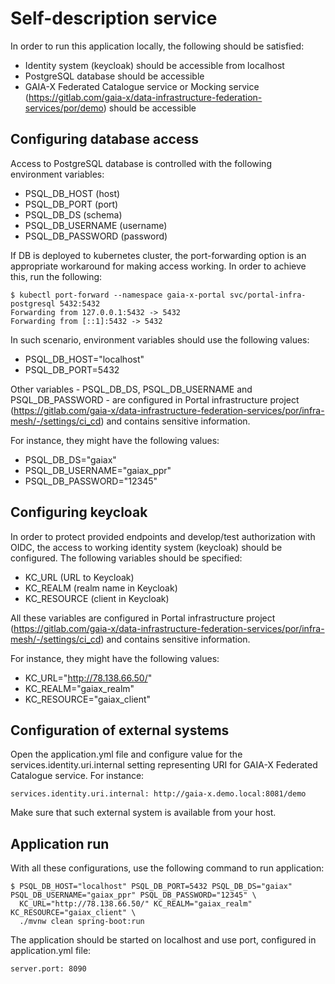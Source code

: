 # Self-description service
In order to run this application locally, the following should be satisfied:
- Identity system (keycloak) should be accessible from localhost
- PostgreSQL database should be accessible
- GAIA-X Federated Catalogue service or Mocking service (https://gitlab.com/gaia-x/data-infrastructure-federation-services/por/demo) 
should be accessible

## Configuring database access
Access to PostgreSQL database is controlled with the following environment variables:
  * PSQL_DB_HOST (host)
  * PSQL_DB_PORT (port)
  * PSQL_DB_DS  (schema)
  * PSQL_DB_USERNAME (username) 
  * PSQL_DB_PASSWORD (password)

If DB is deployed to kubernetes cluster, the port-forwarding option is an appropriate workaround for making access working. In order to achieve this,
run the following:

~~~~
$ kubectl port-forward --namespace gaia-x-portal svc/portal-infra-postgresql 5432:5432
Forwarding from 127.0.0.1:5432 -> 5432
Forwarding from [::1]:5432 -> 5432
~~~~

In such scenario, environment variables should use the following values:
 * PSQL_DB_HOST="localhost" 
 * PSQL_DB_PORT=5432

Other variables - PSQL_DB_DS, PSQL_DB_USERNAME and PSQL_DB_PASSWORD - are configured in Portal infrastructure project 
(https://gitlab.com/gaia-x/data-infrastructure-federation-services/por/infra-mesh/-/settings/ci_cd) and contains sensitive information.

For instance, they might have the following values:
  * PSQL_DB_DS="gaiax"
  * PSQL_DB_USERNAME="gaiax_ppr"
  * PSQL_DB_PASSWORD="12345"

## Configuring keycloak
In order to protect provided endpoints and develop/test authorization with OIDC, the access to working identity system (keycloak)
should be configured. The following variables should be specified:
  * KC_URL (URL to Keycloak)
  * KC_REALM (realm name in Keycloak)
  * KC_RESOURCE (client in Keycloak)

All these variables are configured in Portal infrastructure project 
(https://gitlab.com/gaia-x/data-infrastructure-federation-services/por/infra-mesh/-/settings/ci_cd) and contains sensitive information.

For instance, they might have the following values:
  * KC_URL="http://78.138.66.50/" 
  * KC_REALM="gaiax_realm"
  * KC_RESOURCE="gaiax_client"

## Configuration of external systems
Open the application.yml file and configure value for the services.identity.uri.internal setting representing URI for
GAIA-X Federated Catalogue service. For instance:

~~~~
services.identity.uri.internal: http://gaia-x.demo.local:8081/demo
~~~~

Make sure that such external system is available from your host.


## Application run
With all these configurations, use the following command to run application:

~~~~
$ PSQL_DB_HOST="localhost" PSQL_DB_PORT=5432 PSQL_DB_DS="gaiax" PSQL_DB_USERNAME="gaiax_ppr" PSQL_DB_PASSWORD="12345" \
  KC_URL="http://78.138.66.50/" KC_REALM="gaiax_realm" KC_RESOURCE="gaiax_client" \
  ./mvnw clean spring-boot:run
~~~~

The application should be started on localhost and use port, configured in application.yml file:

~~~~
server.port: 8090
~~~~
